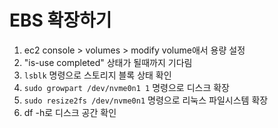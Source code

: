 # EBS 확장하기

1. ec2 console > volumes > modify volume애서 용량 설정
2. "is-use completed" 상태가 될때까지 기다림
3. `lsblk` 명령으로 스토리지 블록 상태 확인
4. `sudo growpart /dev/nvme0n1 1` 명령으로 디스크 확장
5. `sudo resize2fs /dev/nvme0n1` 명령으로 리눅스 파일시스템 확장
6. df -h로 디스크 공간 확인
